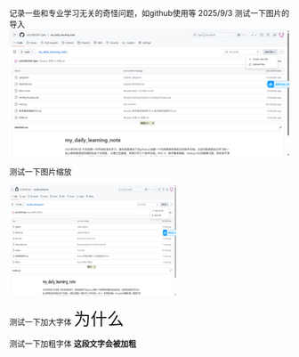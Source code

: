 记录一些和专业学习无关的奇怪问题，如github使用等
2025/9/3
测试一下图片的导入
![](images/测试图片.png)


测试一下图片缩放

<img src="images/测试图片.png" width="300" height="200" alt="缩小后的图片">


测试一下加大字体
<span style="font-size: 30px;">为什么</span>  <!-- 直接指定像素值 -->

测试一下加粗字体
**这段文字会被加粗**
